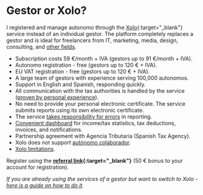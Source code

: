 # Gestor or Xolo?

I registered and manage autonomo through the [Xolo](https://bit.ly/xolo-signup-free-renta){:target="_blank"} service
instead of an individual gestor. The platform completely replaces a gestor and is ideal for freelancers from IT,
marketing, media, design, consulting, and [other fields](#is-xolo-suitable-for-you).

- Subscription costs 59 €/month + IVA (gestors up to 91 €/month + IVA).
- Autonomo registration - free (gestors up to 120 € + IVA).
- EU VAT registration - free (gestors up to 120 € + IVA).
- A large team of gestors with experience serving 100,000 autonomos.
- Support in English and Spanish, responding quickly.
- All communication with the tax authorities is handled by the
  service ([proven by personal experience](#my-problem-with-the-spanish-tax-office)).
- No need to provide your personal electronic certificate. The service submits reports using its own electronic
  certificate.
- The service [takes responsibility for errors](#responsibility-in-case-of-error) in reporting.
- [Convenient dashboard](#dashboard-demo-tutorials) for income/tax statistics, tax deductions, invoices, and
  notifications.
- Partnership agreement with Agencia Tributaria (Spanish Tax Agency).
- Xolo does not support [autónomo colaborador](#autónomo-colaborador).
- [Xolo limitations](#is-xolo-suitable-for-you).

Register using the **[referral link](https://bit.ly/xolo-signup-free-renta){:target="_blank"}** (50 € bonus to your
account for registration).

_If you are already using the services of a gestor but want to switch to Xolo -
[here is a guide on how to do it](#gestor-to-xolo-transition)._
